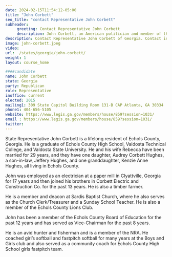 ```yaml
---
date: 2024-02-15T11:54:12-05:00
title: "John Corbett"
seo_title: "contact Representative John Corbett"
subheader:
     greeting: Contact Representative John Corbett
     description: John Corbett, an American politician and member of the Republican Party, has been serving as a member of the Georgia House of Representatives, representing District 174, since assuming office on January 12, 2015.
description: Contact Representative John Corbett of Georgia. Contact information for John Corbett includes email address, phone number, and mailing address.
image: john-corbett.jpeg
video:
url:  /states/georgia/john-corbett/
weight: 1
layout: course_home

####candidate
name: John Corbett
state: Georgia
party: Republican
role: Representative
inoffice: current
elected: 2015
mailing1: 309 State Capitol Building Room 131-B CAP Atlanta, GA 30334
phone1: 404-656-5105
website: https://www.legis.ga.gov/members/house/859?session=1031/
email : https://www.legis.ga.gov/members/house/859?session=1031/
twitter:
---
```


State Representative John Corbett is a lifelong resident of Echols County, Georgia. He is a graduate of Echols County High School, Valdosta Technical College, and Valdosta State University. He and his wife Rebecca have been married for 29 years, and they have one daughter, Audrey Corbett Hughes, a son-in-law, Jeffery Hughes, and one granddaughter, Kenzie Anne Hughes, all living in Echols County.

John was employed as an electrician at a paper mill in Clyattville, Georgia for 17 years and then joined his brothers in Corbett Electric and Construction Co. for the past 13 years. He is also a timber farmer.

He is a member and deacon at Sardis Baptist Church, where he also serves as the Church Clerk/Treasurer and a Sunday School Teacher. He is also a member of the Echols County Lions Club.

John has been a member of the Echols County Board of Education for the past 12 years and has served as Vice-Chairman for the past 8 years.

He is an avid hunter and fisherman and is a member of the NRA. He coached girl’s softball and fastpitch softball for many years at the Boys and Girls club and also served as a community coach for Echols County High School girls fastpitch team.
